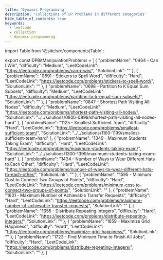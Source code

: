 ```yaml
---
title: 'Dynamic Programming'
description: 'Collections of DP Problems in different categories'
hide_table_of_contents: true
keywords:
  - leetcode
  - collection
  - dynamic programming
---
```


import Table from '@site/src/components/Table';

export const DPBitManipulationProblems = [
  {
    "problemName": "0464 - Can I Win",
    "difficulty": "Medium",
    "LeetCodeLink": "https://leetcode.com/problems/can-i-win/",
    "SolutionLink": ""
  },
  {
    "problemName": "0691 - Stickers to Spell Word",
    "difficulty": "Hard",
    "LeetCodeLink": "https://leetcode.com/problems/stickers-to-spell-word/",
    "SolutionLink": ""
  },
  {
    "problemName": "0698 - Partition to K Equal Sum Subsets",
    "difficulty": "Medium",
    "LeetCodeLink": "https://leetcode.com/problems/partition-to-k-equal-sum-subsets/",
    "SolutionLink": ""
  },
  {
    "problemName": "0847 -  Shortest Path Visiting All Nodes",
    "difficulty": "Medium",
    "LeetCodeLink": "https://leetcode.com/problems/shortest-path-visiting-all-nodes/",
    "SolutionLink": "../../solutions/0800-0899/shortest-path-visiting-all-nodes-hard"
  },
  {
    "problemName": "1125 -  Smallest Sufficient Team",
    "difficulty": "Hard",
    "LeetCodeLink": "https://leetcode.com/problems/smallest-sufficient-team/",
    "SolutionLink": "../../solutions/1100-1199/smallest-sufficient-team-hard"
  },
  {
    "problemName": "1349 - Maximum Students Taking Exam",
    "difficulty": "Hard",
    "LeetCodeLink": "https://leetcode.com/problems/maximum-students-taking-exam/",
    "SolutionLink": "../../solutions/1300-1399/maximum-students-taking-exam-hard"
  },
  {
    "problemName": "1434 - Number of Ways to Wear Different Hats to Each Other",
    "difficulty": "Hard",
    "LeetCodeLink": "https://leetcode.com/problems/number-of-ways-to-wear-different-hats-to-each-other/",
    "SolutionLink": ""
  },
  {
    "problemName": "1595 - Minimum Cost to Connect Two Groups of Points",
    "difficulty": "Hard",
    "LeetCodeLink": "https://leetcode.com/problems/minimum-cost-to-connect-two-groups-of-points/",
    "SolutionLink": ""
  },
  {
    "problemName": "1601 - Maximum Number of Achievable Transfer Requests",
    "difficulty": "Hard",
    "LeetCodeLink": "https://leetcode.com/problems/maximum-number-of-achievable-transfer-requests/",
    "SolutionLink": ""
  },
  {
    "problemName": "1655 - Distribute Repeating Integers",
    "difficulty": "Hard",
    "LeetCodeLink": "https://leetcode.com/problems/distribute-repeating-integers/",
    "SolutionLink": ""
  },
  {
    "problemName": "1659 - Maximize Grid Happiness",
    "difficulty": "Hard",
    "LeetCodeLink": "https://leetcode.com/problems/maximize-grid-happiness/",
    "SolutionLink": ""
  },
  {
    "problemName": "1723 - Find Minimum Time to Finish All Jobs",
    "difficulty": "Hard",
    "LeetCodeLink": "https://leetcode.com/problems/distribute-repeating-integers/",
    "SolutionLink": ""
  },
]

<Table title="Bit Manipulation" data={DPBitManipulationProblems} />